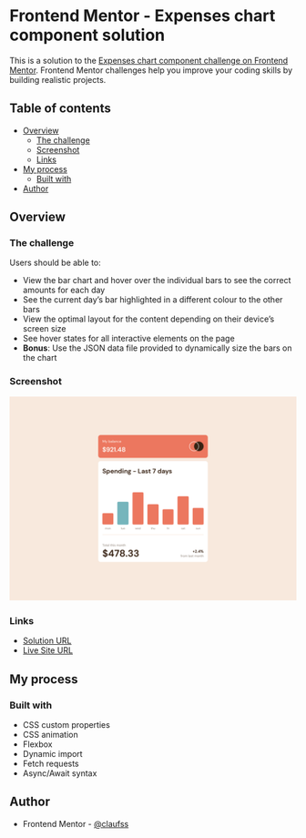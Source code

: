 # Frontend Mentor - Expenses chart component solution

This is a solution to the [Expenses chart component challenge on Frontend Mentor](https://www.frontendmentor.io/challenges/expenses-chart-component-e7yJBUdjwt). Frontend Mentor challenges help you improve your coding skills by building realistic projects. 

## Table of contents

- [Overview](#overview)
  - [The challenge](#the-challenge)
  - [Screenshot](#screenshot)
  - [Links](#links)
- [My process](#my-process)
  - [Built with](#built-with)
- [Author](#author)


## Overview

### The challenge

Users should be able to:

- View the bar chart and hover over the individual bars to see the correct amounts for each day
- See the current day’s bar highlighted in a different colour to the other bars
- View the optimal layout for the content depending on their device’s screen size
- See hover states for all interactive elements on the page
- **Bonus**: Use the JSON data file provided to dynamically size the bars on the chart

### Screenshot

![](./assets/images/screenshot.png)

### Links

- [Solution URL](https://your-solution-url.com)
- [Live Site URL](https://claufss.github.io/chart-component)

## My process

### Built with

- CSS custom properties
- CSS animation
- Flexbox
- Dynamic import
- Fetch requests
- Async/Await syntax

## Author

- Frontend Mentor - [@claufss](https://www.frontendmentor.io/profile/claufss)
